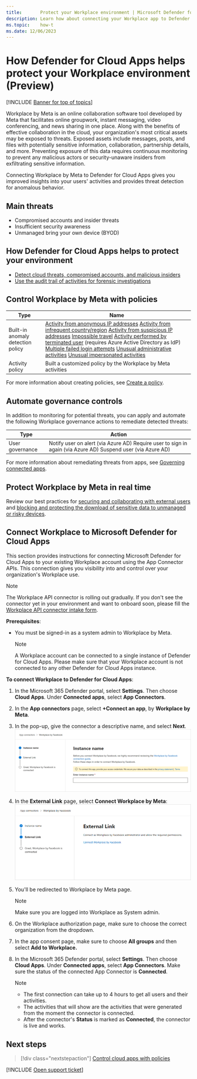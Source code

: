 ```yaml
---
title:       Protect your Workplace environment | Microsoft Defender for Cloud Apps
description: Learn how about connecting your Workplace app to Defender for Cloud Apps using the API connector.
ms.topic:    how-t
ms.date: 12/06/2023
---
```


# How Defender for Cloud Apps helps protect your Workplace environment (Preview)

[!INCLUDE [Banner for top of topics](includes/banner.md)]

Workplace by Meta is an online collaboration software tool developed by Meta that facilitates online groupwork, instant messaging, video conferencing, and news sharing in one place. Along with the benefits of effective collaboration in the cloud, your organization's most critical assets may be exposed to threats. Exposed assets include messages, posts, and files with potentially sensitive information, collaboration, partnership details, and more. Preventing exposure of this data requires continuous monitoring to prevent any malicious actors or security-unaware insiders from exfiltrating sensitive information.

Connecting Workplace by Meta to Defender for Cloud Apps gives you improved insights into your users' activities and provides threat detection for anomalous behavior.

## Main threats

- Compromised accounts and insider threats
- Insufficient security awareness
- Unmanaged bring your own device (BYOD)

## How Defender for Cloud Apps helps to protect your environment

- [Detect cloud threats, compromised accounts, and malicious insiders](best-practices.md#detect-cloud-threats-compromised-accounts-malicious-insiders-and-ransomware)
- [Use the audit trail of activities for forensic investigations](best-practices.md#use-the-audit-trail-of-activities-for-forensic-investigations)

## Control Workplace by Meta with policies

| Type | Name |
| ---- | ---- |
| Built-in  anomaly detection policy | [Activity from   anonymous IP addresses](anomaly-detection-policy.md#activity-from-anonymous-ip-addresses)   [Activity from infrequent country/region](anomaly-detection-policy.md#activity-from-infrequent-country)  [Activity from   suspicious IP addresses](anomaly-detection-policy.md#activity-from-suspicious-ip-addresses)   [Impossible travel](anomaly-detection-policy.md#impossible-travel)   [Activity   performed by terminated user](anomaly-detection-policy.md#activity-performed-by-terminated-user) (requires Azure Active Directory as IdP)   [Multiple failed login attempts](anomaly-detection-policy.md#multiple-failed-login-attempts)   [Unusual   administrative activities](anomaly-detection-policy.md#unusual-activities-by-user)   [Unusual impersonated activities](anomaly-detection-policy.md#unusual-activities-by-user) |
| Activity  policy                   | Built a customized policy by the Workplace by Meta activities|

For more information about creating policies, see [Create a policy](control-cloud-apps-with-policies.md#create-a-policy).

## Automate governance controls

In addition to monitoring for potential threats, you can apply and automate the following Workplace governance actions to remediate detected threats:

| Type | Action |
| ---- | ---- |
| User governance | Notify user on  alert (via Azure AD)  Require user to sign in again (via Azure AD)    Suspend user (via Azure AD) |

For more information about remediating threats from apps, see [Governing connected apps](governance-actions.md).

## Protect Workplace by Meta in real time

Review our best practices for [securing and collaborating with external users](best-practices.md#secure-collaboration-with-external-users-by-enforcing-real-time-session-controls) and [blocking and protecting the download of sensitive data to unmanaged or risky devices](best-practices.md#block-and-protect-download-of-sensitive-data-to-unmanaged-or-risky-devices).


## Connect Workplace to Microsoft Defender for Cloud Apps

This section provides instructions for connecting Microsoft Defender for Cloud Apps to your existing Workplace account using the App Connector APIs. This connection gives you visibility into and control over your organization's Workplace use.

   > [!NOTE]
   > The Workplace API connector is rolling out gradually. If you don't see the connector yet in your environment and want to onboard soon, please fill the [Workplace API connector intake form](https://forms.microsoft.com/r/euj3pEmiM4).

**Prerequisites**:

- You must be signed-in as a system admin to Workplace by Meta.

   > [!NOTE]
   > A Workplace account can be connected to a single instance of Defender for Cloud Apps. Please make sure that your Workplace account is not connected to any other Defender for Cloud Apps instance.

**To connect Workplace to Defender for Cloud Apps**:

1. In the Microsoft 365 Defender portal, select **Settings**. Then choose **Cloud Apps**. Under **Connected apps**, select **App Connectors**.
1. In the **App connectors** page, select **+Connect an app**, by **Workplace by Meta**.
1. In the pop-up, give the connector a descriptive name, and select **Next**.
   ![Give connector a name.](media/workplace-connector.png)

1. In the **External Link** page, select **Connect Workplace by Meta**:
   ![Connect to Workplace.](media/connect-workplace.png)

1. You'll be redirected to Workplace by Meta page.

   >[!NOTE]
   >Make sure you are logged into Workplace as System admin.

1. On the Workplace authorization page, make sure to choose the correct organization from the dropdown.

1. In the app consent page, make sure to choose **All groups** and then select **Add to Workplace.**
1. In the Microsoft 365 Defender portal, select **Settings**. Then choose **Cloud Apps**. Under **Connected apps**, select **App Connectors**. Make sure the status of the connected App Connector is **Connected**.

   > [!NOTE]
   >
   > - The first connection can take up to 4 hours to get all users and their activities.
   > - The activities that will show are the activities that were generated from the moment the connector is connected.
   > - After the connector's **Status** is marked as **Connected**, the connector is live and works.

## Next steps

> [!div class="nextstepaction"]
> [Control cloud apps with policies](control-cloud-apps-with-policies.md)

[!INCLUDE [Open support ticket](includes/support.md)]
